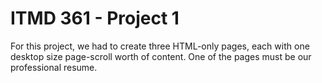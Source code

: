 # ITMD 361 - Project 1
For this project, we had to create three HTML-only pages, each with one desktop size page-scroll worth of content. One of the pages must be our professional resume.
